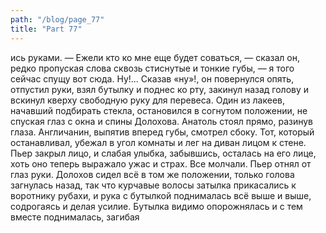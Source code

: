 ```yaml
---
path: "/blog/page_77"
title: "Part 77"
---
```


ись руками.
— Ежели кто ко мне еще будет соваться, — сказал он, редко пропуская слова сквозь стиснутые и тонкие губы, — я того сейчас спущу вот сюда. Ну!...
Сказав «ну»!, он повернулся опять, отпустил руки, взял бутылку и поднес ко рту, закинул назад голову и вскинул кверху свободную руку для перевеса. Один из лакеев, начавший подбирать стекла, остановился в согнутом положении, не спуская глаз с окна и спины Долохова. Анатоль стоял прямо, разинув глаза. Англичанин, выпятив вперед губы, смотрел сбоку. Тот, который останавливал, убежал в угол комнаты и лег на диван лицом к стене. Пьер закрыл лицо, и слабая улыбка, забывшись, осталась на его лице, хоть оно теперь выражало ужас и страх. Все молчали. Пьер отнял от глаз руки. Долохов сидел всё в том же положении, только голова загнулась назад, так что курчавые волосы затылка прикасались к воротнику рубахи, и рука с бутылкой поднималась всё выше и выше, содрогаясь и делая усилие. Бутылка видимо опорожнялась и с тем вместе поднималась, загибая
